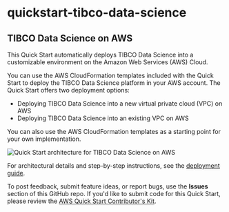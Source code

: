 # quickstart-tibco-data-science

## TIBCO Data Science on AWS

This Quick Start automatically deploys TIBCO Data Science into a customizable environment on the Amazon Web Services (AWS) Cloud.

You can use the AWS CloudFormation templates included with the Quick Start to deploy the TIBCO Data Science platform in your AWS account. The Quick Start offers two deployment options:

- Deploying TIBCO Data Science into a new virtual private cloud (VPC) on AWS
- Deploying TIBCO Data Science into an existing VPC on AWS

You can also use the AWS CloudFormation templates as a starting point for your own implementation.

![Quick Start architecture for TIBCO Data Science on AWS](https://d0.awsstatic.com/partner-network/QuickStart/datasheets/tibco-data-science-on-aws-architecture-diagram.png) 

For architectural details and step-by-step instructions, see the [deployment guide](https://fwd.aws/46W8x).

To post feedback, submit feature ideas, or report bugs, use the **Issues** section of this GitHub repo.
If you'd like to submit code for this Quick Start, please review the [AWS Quick Start Contributor's Kit](https://aws-quickstart.github.io/). 

